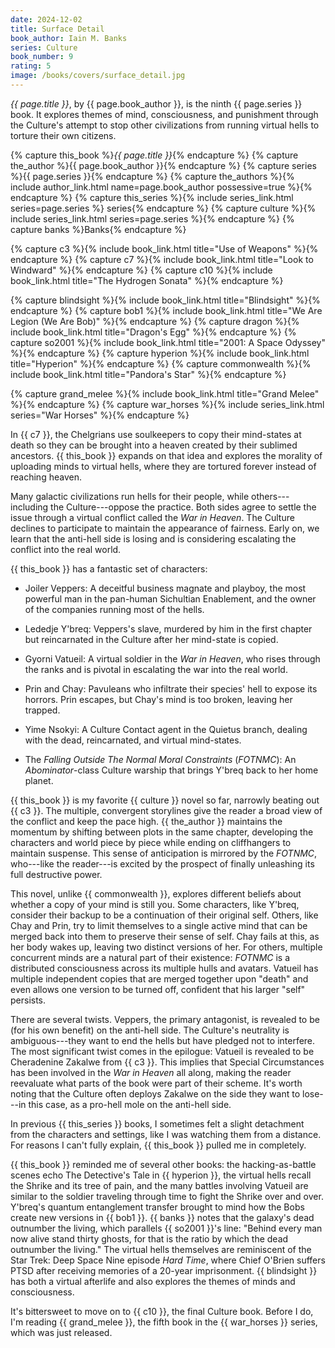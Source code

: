 ```yaml
---
date: 2024-12-02
title: Surface Detail
book_author: Iain M. Banks
series: Culture
book_number: 9
rating: 5
image: /books/covers/surface_detail.jpg
---
```


<cite class="book-title">{{ page.title }}</cite>, by <span
class="author-name">{{ page.book_author }}</span>, is the ninth <span
class="book-series">{{ page.series }}</span> book. It explores themes of mind,
consciousness, and punishment through the Culture's attempt to stop other
civilizations from running virtual hells to torture their own citizens.

{% capture this_book %}<cite class="book-title">{{ page.title }}</cite>{% endcapture %}
{% capture the_author %}<span class="author-name">{{ page.book_author }}</span>{% endcapture %}
{% capture series %}<span class="book-series">{{ page.series }}</span>{% endcapture %}
{% capture the_authors %}{% include author_link.html name=page.book_author possessive=true %}{% endcapture %}
{% capture this_series %}{% include series_link.html series=page.series %} series{% endcapture %}
{% capture culture %}{% include series_link.html series=page.series %}{% endcapture %}
{% capture banks %}<span class="author-name">Banks</span>{% endcapture %}

{% capture c3 %}{% include book_link.html title="Use of Weapons" %}{% endcapture %}
{% capture c7 %}{% include book_link.html title="Look to Windward" %}{% endcapture %}
{% capture c10 %}{% include book_link.html title="The Hydrogen Sonata" %}{% endcapture %}

{% capture blindsight %}{% include book_link.html title="Blindsight" %}{% endcapture %}
{% capture bob1 %}{% include book_link.html title="We Are Legion (We Are Bob)" %}{% endcapture %}
{% capture dragon %}{% include book_link.html title="Dragon's Egg" %}{% endcapture %}
{% capture so2001 %}{% include book_link.html title="2001: A Space Odyssey" %}{% endcapture %}
{% capture hyperion %}{% include book_link.html title="Hyperion" %}{% endcapture %}
{% capture commonwealth %}{% include book_link.html title="Pandora's Star" %}{% endcapture %}

{% capture grand_melee %}{% include book_link.html title="Grand Melee" %}{% endcapture %}
{% capture war_horses %}{% include series_link.html series="War Horses" %}{% endcapture %}

In {{ c7 }}, the Chelgrians use soulkeepers to copy their mind-states at death
so they can be brought into a heaven created by their sublimed ancestors. {{
this_book }} expands on that idea and explores the morality of uploading minds
to virtual hells, where they are tortured forever instead of reaching heaven.

Many galactic civilizations run hells for their people, while
others---including the Culture---oppose the practice. Both sides agree to
settle the issue through a virtual conflict called the _War in Heaven_. The
Culture declines to participate to maintain the appearance of fairness. Early
on, we learn that the anti-hell side is losing and is considering escalating
the conflict into the real world.

{{ this_book }} has a fantastic set of characters:

- Joiler Veppers: A deceitful business magnate and playboy, the most powerful
  man in the pan-human Sichultian Enablement, and the owner of the companies
  running most of the hells.

- Lededje Y'breq: Veppers's slave, murdered by him in the first chapter but
  reincarnated in the Culture after her mind-state is copied.

- Gyorni Vatueil: A virtual soldier in the _War in Heaven_, who rises through
  the ranks and is pivotal in escalating the war into the real world.

- Prin and Chay: Pavuleans who infiltrate their species' hell to expose its
  horrors. Prin escapes, but Chay's mind is too broken, leaving her trapped.

- Yime Nsokyi: A Culture Contact agent in the Quietus branch, dealing with the
  dead, reincarnated, and virtual mind-states.

- The _Falling Outside The Normal Moral Constraints_ (_FOTNMC_): An
  _Abominator_-class Culture warship that brings Y'breq back to her home planet.

{{ this_book }} is my favorite {{ culture }} novel so far, narrowly beating
out {{ c3 }}. The multiple, convergent storylines give the reader a broad view
of the conflict and keep the pace high. {{ the_author }} maintains the
momentum by shifting between plots in the same chapter, developing the
characters and world piece by piece while ending on cliffhangers to maintain
suspense. This sense of anticipation is mirrored by the _FOTNMC_, who---like
the reader---is excited by the prospect of finally unleashing its full
destructive power.

This novel, unlike {{ commonwealth }}, explores different beliefs about
whether a copy of your mind is still you. Some characters, like Y'breq,
consider their backup to be a continuation of their original self. Others,
like Chay and Prin, try to limit themselves to a single active mind that can
be merged back into them to preserve their sense of self. Chay fails at this,
as her body wakes up, leaving two distinct versions of her. For others,
multiple concurrent minds are a natural part of their existence: _FOTNMC_ is a
distributed consciousness across its multiple hulls and avatars. Vatueil has
multiple independent copies that are merged together upon "death" and even
allows one version to be turned off, confident that his larger "self"
persists.

There are several twists. Veppers, the primary antagonist, is revealed to be
(for his own benefit) on the anti-hell side. The Culture's neutrality is
ambiguous---they want to end the hells but have pledged not to interfere. The
most significant twist comes in the epilogue: Vatueil is revealed to be
Cheradenine Zakalwe from {{ c3 }}. This implies that Special Circumstances has
been involved in the _War in Heaven_ all along, making the reader reevaluate
what parts of the book were part of their scheme. It's worth noting that the
Culture often deploys Zakalwe on the side they want to lose---in this case, as
a pro-hell mole on the anti-hell side.

In previous {{ this_series }} books, I sometimes felt a slight detachment from
the characters and settings, like I was watching them from a distance. For
reasons I can't fully explain, {{ this_book }} pulled me in completely.

{{ this_book }} reminded me of several other books: the hacking-as-battle
scenes echo The Detective's Tale in {{ hyperion }}, the virtual hells recall
the Shrike and its tree of pain, and the many battles involving Vatueil are
similar to the soldier traveling through time to fight the Shrike over and
over. Y'breq's quantum entanglement transfer brought to mind how the Bobs
create new versions in {{ bob1 }}. {{ banks }} notes that the galaxy's dead
outnumber the living, which parallels {{ so2001 }}'s line: "Behind every man
now alive stand thirty ghosts, for that is the ratio by which the dead
outnumber the living." The virtual hells themselves are reminiscent of the
Star Trek: Deep Space Nine episode <cite class="tv-show-title">Hard
Time</cite>, where Chief O'Brien suffers PTSD after receiving memories of a
20-year imprisonment. {{ blindsight }} has both a virtual afterlife and also
explores the themes of minds and consciousness.

It's bittersweet to move on to {{ c10 }}, the final Culture book. Before I do,
I'm reading {{ grand_melee }}, the fifth book in the {{ war_horses }} series,
which was just released.
